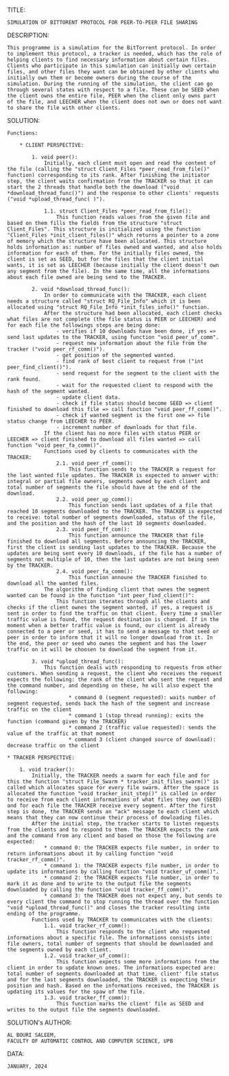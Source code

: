 TITLE: 

	SIMULATION OF BITTORENT PROTOCOL FOR PEER-TO-PEER FILE SHARING

DESCRIPTION:

    This programme is a simulation for the BitTorrent protocol. In order to implement this protocol, a tracker is needed, which has the role of helping clients to find necessary information about certain files. Clients who participate in this simulation can initially own certain files, and other files they want can be obtained by other clients who initially own them or become owners during the course of the simulation. During the running of the simulation, the client can go through several states with respect to a file. These can be SEED when the client owns the entire file, PEER when the client only owns part of the file, and LEECHER when the client does not own or does not want to share the file with other clients.

SOLUTION:

    Functions:
    
        * CLIENT PERSPECTIVE:
	
            1. void peer():
                Initially, each client must open and read the content of the file (calling the "struct Client_Files *peer_read_from_file()" function) corresponding to its rank. After finishing the initiator step, the client waits confirmation from the TRACKER so that it can start the 2 threads that handle both the download ("void *download_thread_func()") and the response to other clients' requests ("void *upload_thread_func( )").
            
                1.1. struct Client_Files *peer_read_from_file():
                    This function reads values from the given file and based on them fills the fields from the structure "struct Client_Files". This structure is initialized using the function "Client_Files *init_client_files()" which returns a pointer to a zone of memory which the structure have been allocated. This structure holds information as: number of files owned and wanted, and also holds information for each of them. For the initially files owned, the client is set as SEED, but for the files that the client initial wants, it is set as LEECHER (because initially the client doesn't own any segment from the file). In the same time, all the informations about each file owned are being send to the TRACKER.

            2. void *download_thread_func():
                In order to communicate with the TRACKER, each client needs a structure called "struct RQ_File_Info" which it is been allocated using "struct RQ_File_Info *init_files_info()" function.
                After the structure had been allocated, each client checks what files are not complete (the file status is PEER or LEECHER) and for each file the followings steps are being done:
                    - verifies if 10 downloads have been done, if yes => send last updates to the TRACKER, using function "void peer_uf_comm".
                    - request new information about the file from the tracker ("void peer_rf_comm()").
                    - get position of the segmented wanted.
                    - find rank of best client to request from ("int peer_find_client()").
                    - send request for the segment to the client with the rank found.
                    - wait for the requested client to respond with the hash of the segment wanted.
                    - update client data.
                    - check if file status should become SEED => client finished to download this file => call function "void peer_ff_comm()".
                    - check if wanted segment is the first one => file status change from LEECHER to PEER.
                    - increment number of downloads for that file.
                If the client has no more files with status PEER or LEECHER => client finished to download all files wanted => call function "void peer_fa_comm()".
                Functions used by clients to communicates with the TRACKER:
                    2.1. void peer_rf_comm():
                        This function sends to the TRACKER a request for the last wanted file updates. The TRACKER is expected to answer with: integral or partial file owners, segments owned by each client and total number of segments the file should have at the end of the download.
                    2.2. void peer_up_comm():
                        This function sends last updates of a file that reached 10 segments downloaded to the TRACKER. The TRACKER is expected to receive: total number of segments downloaded, status of the file, and the position and the hash of the last 10 segments downloaded.
                    2.3. void peer_ff_com():
                        This function announce the TRACKER that file finished to download all segments. Before announcing the TRACKER, first the client is sending last updates to the TRACKER. Because the updates are being sent every 10 downloads, if the file has a number of segments not multiple of 10, then the last updates are not being seen by the TRACKER.
                    2.4. void peer_fa_comm():
                        This function announe the TRACKER finished to download all the wanted files.
                The algorithm of finding client that ownes the segment wanted can be found in the function "int peer_find_client()":
                    This function iterates through all the clients and checks if the client ownes the segment wanted, if yes, a request is sent in order to find the traffic on that client. Every time a smaller traffic value is found, the request destination is changed. If in the moment when a better traffic value is found, our client is already connected to a peer or seed, it has to send a message to that seed or peer in order to inform that it will no longer download from it. In the end, the peer or seed who ownes the segment and has the lower traffic on it will be choosen to download the segment from it.
                
            3. void *upload_thread_func():
                This function deals with responding to requests from other customers. When sending a request, the client who receives the request expects the following: the rank of the client who sent the request and the command number, and depending on these, he will also expect the following:
                        * command 0 (segment requested): waits number of segment requested, sends back the hash of the segment and increase traffic on the client
                        * command 1 (stop thread running): exits the function (command given by the TRACKER)
                        * command 2 (traffic value requested): sends the value of the traffic at that moment
                        * command 3 (client changed source of download): decrease traffic on the client

    * TRACKER PERSPECTIVE:
    
        1. void tracker():
            Initially, the TRACKER needs a swarm for each file and for this the function "struct File_Swarm * tracker_init_files_swarm()" is called which allocates space for every file swarm. After the space is allocated the function "void tracker_init_step()" is called in order to receive from each client informations of what files they own (SEED) and for each file the TRACKER receive every segment. After the first step is done, the TRACKER sends an "ack" message to each client which means that they can now continue their process of dowloading files.
            After the initial step, the tracker starts to listen requests from the clients and to respond to them. The TRACKER expects the rank and the command from any client and based on those the following are expected:
                * command 0: the TRACKER expects file number, in order to return informations about it by calling function "void tracker_rf_comm()".
                * command 1: the TRACKER expects file number, in order to update its informations by calling function "void tracker_uf_comm()".
                * command 2: the TRACKER expects file number, in order to mark it as done and to write to the output file the segments downloaded by calling the function "void tracker_ff_comm()".
                * command 3: the TRACKER does not expect any, but sends to every client the command to stop running the thread over the function "void *upload_thread_func()" and closes the tracker resulting into ending of the programme.
            Functions used by TRACKER to communicates with the clients:
                1.1. void tracker_rf_comm():
                    This function responds to the client who requested informations about a specific file. The informations consists into: file owners, total number of segments that should be downloaded and the segments owned by each client.
                1.2. void tracker_uf_comm():
                    This function expects some more informations from the client in order to update known ones. The informations expected are: total number of segments downloaded at that time, client' file status and for the last segments downloaded, the TRACKER is expecting their position and hash. Based on the informations received, the TRACKER is updating its values for the spaw of the file.
                1.3. void tracker_ff_comm():
                    This function marks the client' file as SEED and writes to the output file the segments downloaded.


SOLUTION's AUTHOR:

	AL BOURI SALEEM,
	FACULTY OF AUTOMATIC CONTROL AND COMPUTER SCIENCE, UPB

DATA:

	JANUARY, 2024
